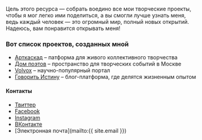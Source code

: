 Цель этого ресурса — собрать воедино все мои творческие проекты, чтобы я мог легко ими поделиться, а вы смогли лучше узнать меня, ведь каждый человек — это огромный мир, полный новых открытий. Надеюсь, вам понравится открывать меня!

### Вот список проектов, созданных мной
- [Арткаскад](https://artcascade.site) – патформа для живого коллективного творчества
- [Дом поэтов](http://dompoetov.ru) – пространство для творческих событий в Москве
- [Volvox](https://volvox.site) – научно-популярный портал
- [Говорить Истину](http://speakthetruth.ru.com) – блог-платформа, где делятся жизненным опытом

#### Контакты
- [Твиттер](https://twitter.com/pavel_shlepnev)
- [Facebook](https://www.facebook.com/pavelshlepnevarts)
- [Instagram](https://www.instagram.com/pavelshlepnev/)
- [ВКонтакте](https://vk.com/public93689497)
- [Электронная почта](mailto:{{ site.email }})